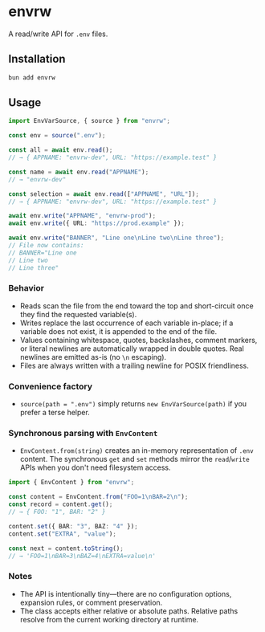 # envrw

A read/write API for `.env` files.


## Installation

```bash
bun add envrw
```

## Usage

```ts
import EnvVarSource, { source } from "envrw";

const env = source(".env");

const all = await env.read();
// → { APPNAME: "envrw-dev", URL: "https://example.test" }

const name = await env.read("APPNAME");
// → "envrw-dev"

const selection = await env.read(["APPNAME", "URL"]);
// → { APPNAME: "envrw-dev", URL: "https://example.test" }

await env.write("APPNAME", "envrw-prod");
await env.write({ URL: "https://prod.example" });

await env.write("BANNER", "Line one\nLine two\nLine three");
// File now contains:
// BANNER="Line one
// Line two
// Line three"
```

### Behavior

- Reads scan the file from the end toward the top and short-circuit once they find the requested variable(s).
- Writes replace the last occurrence of each variable in-place; if a variable does not exist, it is appended to the end of the file.
- Values containing whitespace, quotes, backslashes, comment markers, or literal newlines are automatically wrapped in double quotes. Real newlines are emitted as-is (no `\n` escaping).
- Files are always written with a trailing newline for POSIX friendliness.

### Convenience factory

- `source(path = ".env")` simply returns `new EnvVarSource(path)` if you prefer a terse helper.

### Synchronous parsing with `EnvContent`

- `EnvContent.from(string)` creates an in-memory representation of `.env` content. The synchronous `get` and `set` methods mirror the `read`/`write` APIs when you don't need filesystem access.

```ts
import { EnvContent } from "envrw";

const content = EnvContent.from("FOO=1\nBAR=2\n");
const record = content.get();
// → { FOO: "1", BAR: "2" }

content.set({ BAR: "3", BAZ: "4" });
content.set("EXTRA", "value");

const next = content.toString();
// → 'FOO=1\nBAR=3\nBAZ=4\nEXTRA=value\n'
```

### Notes

- The API is intentionally tiny—there are no configuration options, expansion rules, or comment preservation.
- The class accepts either relative or absolute paths. Relative paths resolve from the current working directory at runtime.
